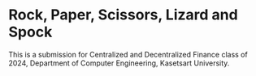 # Rock, Paper, Scissors, Lizard and Spock

This is a submission for Centralized and Decentralized Finance class of 2024, Department of Computer Engineering, Kasetsart University.
